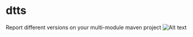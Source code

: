 dtts
====

Report different versions on your multi-module maven project
![Alt text](http://upload.wikimedia.org/wikipedia/en/1/1b/Bg_forgotten_tales.jpg "Optional title")
